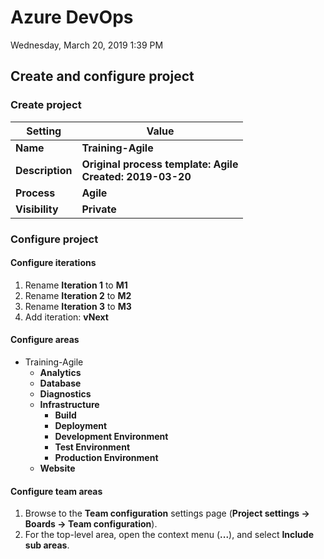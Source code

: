 ﻿# Azure DevOps

Wednesday, March 20, 2019
1:39 PM

## Create and configure project

### Create project

| Setting         | Value                                                       |
| --------------- | ----------------------------------------------------------- |
| **Name**        | **Training-Agile**                                          |
| **Description** | **Original process template: Agile<br>Created: 2019-03-20** |
| **Process**     | **Agile**                                                   |
| **Visibility**  | **Private**                                                 |

### Configure project

#### Configure iterations

1. Rename **Iteration 1** to **M1**
2. Rename **Iteration 2** to **M2**
3. Rename **Iteration 3** to **M3**
4. Add iteration: **vNext**

#### Configure areas

- Training-Agile
  - **Analytics**
  - **Database**
  - **Diagnostics**
  - **Infrastructure**
    - **Build**
    - **Deployment**
    - **Development Environment**
    - **Test Environment**
    - **Production Environment**
  - **Website**

#### Configure team areas

1. Browse to the **Team configuration** settings page (**Project settings → Boards → Team configuration**).
2. For the top-level area, open the context menu (**...**), and select **Include sub areas**.
